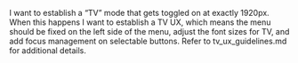 I want to establish a “TV” mode that gets toggled on at exactly 1920px. When this happens I want to establish a TV UX, which means the menu should be fixed on the left side of the menu, adjust the font sizes for TV, and add focus management on selectable buttons. Refer to tv_ux_guidelines.md for additional details.